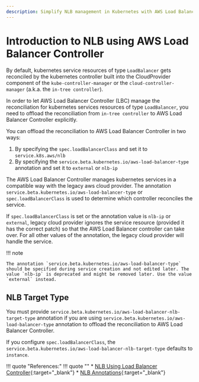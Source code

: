 ```yaml
---
description: Simplify NLB management in Kubernetes with AWS Load Balancer Controller. Offload reconciliation and boost your Network Load Balancer (NLB) using AWS Load Balancer Controller.
---
```


# Introduction to NLB using AWS Load Balancer Controller

By default, kubernetes service resources of type `LoadBalancer` gets reconciled by the kubernetes controller built into the CloudProvider component of the `kube-controller-manager` or the `cloud-controller-manager` (a.k.a. the `in-tree controller`).

In order to let AWS Load Balancer Controller (LBC) manage the reconciliation for kubernetes services resources of type `LoadBalancer`, you need to offload the reconciliation from `in-tree controller` to AWS Load Balancer Controller explicitly.

You can offload the reconciliation to AWS Load Balancer Controller in two ways:

1. By specifying the `spec.loadBalancerClass` and set it to `service.k8s.aws/nlb`
2. By specifying the `service.beta.kubernetes.io/aws-load-balancer-type` annotation and set it to `external` or `nlb-ip`

The AWS Load Balancer Controller manages kubernetes services in a compatible way with the legacy aws cloud provider. The annotation `service.beta.kubernetes.io/aws-load-balancer-type` or `spec.loadBalancerClass` is used to determine which controller reconciles the service.

If `spec.loadBalancerClass` is set or the annotation value is `nlb-ip` or `external`, legacy cloud provider ignores the service resource (provided it has the correct patch) so that the AWS Load Balancer controller can take over. For all other values of the annotation, the legacy cloud provider will handle the service.

!!! note

    The annotation `service.beta.kubernetes.io/aws-load-balancer-type` should be specified during service creation and not edited later. The value `nlb-ip` is deprecated and might be removed later. Use the value `external` instead.


## NLB Target Type

You must provide `service.beta.kubernetes.io/aws-load-balancer-nlb-target-type` annotation if you are using `service.beta.kubernetes.io/aws-load-balancer-type` annotation to offload the reconciliation to AWS Load Balancer Controller.

If you configure `spec.loadBalancerClass`, the `service.beta.kubernetes.io/aws-load-balancer-nlb-target-type` defaults to `instance`.


!!! quote "References:"
    !!! quote ""
        * [NLB Using Load Balancer Controller]{:target="_blank"}
        * [NLB Annotations]{:target="_blank"}


<!-- Hyperlinks -->
[NLB Using Load Balancer Controller]: https://kubernetes.io/docs/concepts/services-networking/ingress/
[NLB Annotations]: https://kubernetes-sigs.github.io/aws-load-balancer-controller/v2.4/guide/service/annotations/